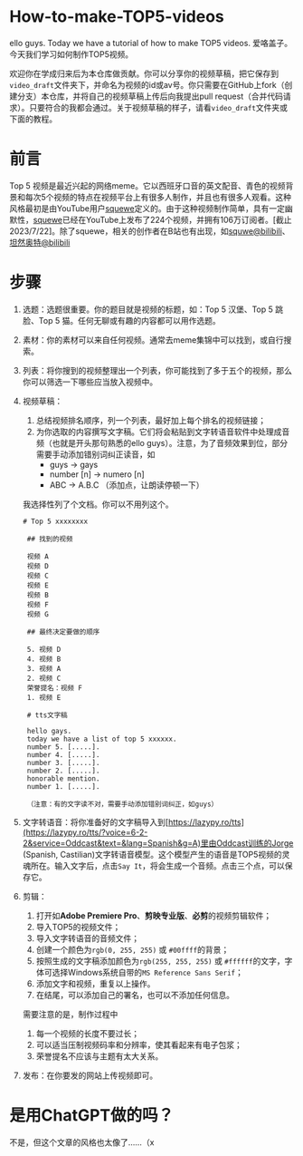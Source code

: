 # How-to-make-TOP5-videos

ello guys. Today we have a tutorial of how to make TOP5 videos. 爱咯盖子。今天我们学习如何制作TOP5视频。

欢迎你在学成归来后为本仓库做贡献。你可以分享你的视频草稿，把它保存到`video_draft`文件夹下，并命名为视频的id或av号。你只需要在GitHub上fork（创建分支）本仓库，并将自己的视频草稿上传后向我提出pull request（合并代码请求）。只要符合的我都会通过。关于视频草稿的样子，请看`video_draft`文件夹或下面的教程。

# 前言

Top 5 视频是最近兴起的网络meme。它以西班牙口音的英文配音、青色的视频背景和每次5个视频的特点在视频平台上有很多人制作，并且也有很多人观看。这种风格最初是由YouTube用户[squewe](https://www.youtube.com/@squewe)定义的。由于这种视频制作简单，具有一定幽默性，[squewe](https://www.youtube.com/@squewe)已经在YouTube上发布了224个视频，并拥有106万订阅者。[截止2023/7/22]。除了squewe，相关的创作者在B站也有出现，如[squwe@bilibili](https://space.bilibili.com/1211770205)、[坦然奥特@bilibili](https://space.bilibili.com/2014827662)

# 步骤

1. 选题：选题很重要。你的题目就是视频的标题，如：Top 5 汉堡、Top 5 跳脸、Top 5 猫。任何无聊或有趣的内容都可以用作选题。  
2. 素材：你的素材可以来自任何视频。通常去meme集锦中可以找到，或自行搜索。  
3. 列表：将你搜到的视频整理出一个列表，你可能找到了多于五个的视频，那么你可以筛选一下哪些应当放入视频中。  
4. 视频草稿：
   1. 总结视频排名顺序，列一个列表，最好加上每个排名的视频链接；
   2. 为你选取的内容撰写文字稿。它们将会粘贴到文字转语音软件中处理成音频（也就是开头那句熟悉的ello guys）。注意，为了音频效果到位，部分需要手动添加错别词纠正读音，如  
        - guys -> gays
        - number [n] -> numero [n]
        - ABC -> A.B.C   （添加点，让朗读停顿一下）
   
   我选择性列了个文档。你可以不用列这个。
   ```
   # Top 5 xxxxxxxx

    ## 找到的视频

    视频 A
    视频 D
    视频 C
    视频 E
    视频 B
    视频 F
    视频 G

    ## 最终决定要做的顺序

    5. 视频 D
    4. 视频 B
    3. 视频 A
    2. 视频 C
    荣誉提名：视频 F
    1. 视频 E

    # tts文字稿

    hello gays.
    today we have a list of top 5 xxxxxx.
    number 5. [.....]. 
    number 4. [.....].
    number 3. [.....].
    number 2. [.....].
    honorable mention.
    number 1. [.....].

    （注意：有的文字读不对，需要手动添加错别词纠正，如guys）
   ```

5. 文字转语音：将你准备好的文字稿导入到[https://lazypy.ro/tts](https://lazypy.ro/tts/?voice=6-2-2&service=Oddcast&text=&lang=Spanish&g=A)里由Oddcast训练的Jorge (Spanish, Castilian)文字转语音模型。这个模型产生的语音是TOP5视频的灵魂所在。输入文字后，点击`Say It`，将会生成一个音频。点击三个点，可以保存它。  
6. 剪辑：
   1. 打开如**Adobe Premiere Pro**、**剪映专业版**、**必剪**的视频剪辑软件；  
   2. 导入TOP5的视频文件；  
   3. 导入文字转语音的音频文件；  
   4. 创建一个颜色为`rgb(0, 255, 255)` 或 `#00ffff`的背景；  
   5. 按照生成的文字稿添加颜色为`rgb(255, 255, 255)` 或 `#ffffff`的文字，字体可选择Windows系统自带的`MS Reference Sans Serif`；  
   6. 添加文字和视频，重复以上操作。  
   7. 在结尾，可以添加自己的署名，也可以不添加任何信息。  
   
   需要注意的是，制作过程中

   1. 每一个视频的长度不要过长；  
   2. 可以适当压制视频码率和分辨率，使其看起来有电子包浆；  
   3. 荣誉提名不应该与主题有太大关系。  
7. 发布：在你要发的网站上传视频即可。

# 是用ChatGPT做的吗？

不是，但这个文章的风格也太像了……（x